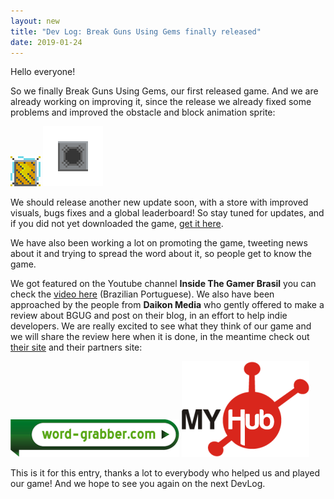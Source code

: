 ```yaml
---
layout: new
title: "Dev Log: Break Guns Using Gems finally released"
date: 2019-01-24
---
```


Hello everyone!

So we finally Break Guns Using Gems, our first released game. And we are already working on improving it, since the release we already fixed some problems and improved the obstacle and block animation sprite:

<div class="center">
  <img class="small" src="/assets/imgs/news/20190124/obstacle.gif" />
  <img class="small" src="/assets/imgs/news/20190124/block.gif" />
</div>

We should release another new update soon, with a store with improved visuals, bugs fixes and a global leaderboard! So stay tuned for updates, and if you did not yet downloaded the game, [get it here](https://play.google.com/store/apps/details?id=xyz.luan.bgug).

We have also been working a lot on promoting the game, tweeting news about it and trying to spread the word about it, so people get to know the game.

We got featured on the Youtube channel __Inside The Gamer Brasil__ you can check the [video here](https://www.youtube.com/watch?v=qYssymLURBo) (Brazilian Portuguese).
We also have been approached by the people from __Daikon Media__ who gently offered to make a review about BGUG and post on their blog, in an effort to help indie developers. We are really excited to see what they think of our game and we will share the review here when it is done, in the meantime check out [their site](https://daikonmedia.com/) and their partners site:

<div class="center">
  <a target="_blank" href="https://www.word-grabber.com/"><img class="medium" src="/assets/imgs/news/20190124/WordGrabberLogo.png" /></a>
  <a target="_blank" href="https://www.myhubintranet.com/"><img class="medium" src="/assets/imgs/news/20190124/MyHubIntranetLogo.png" /></a>
</div>

This is it for this entry, thanks a lot to everybody who helped us and played our game! And we hope to see you again on the next DevLog.
